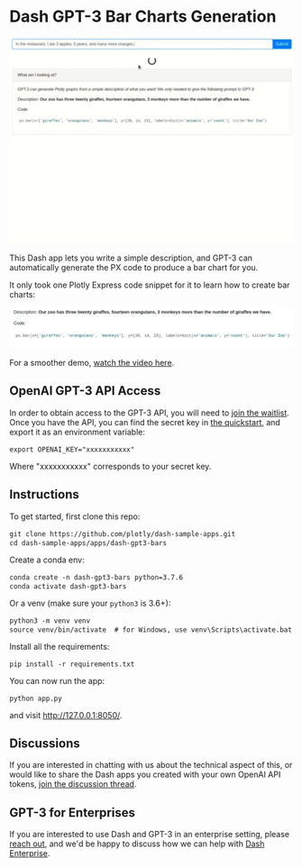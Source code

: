 # Dash GPT-3 Bar Charts Generation

![demo](images/demo.gif)

This Dash app lets you write a simple description, and GPT-3 can automatically generate the PX code to produce a bar chart for you.

It only took one Plotly Express code snippet for it to learn how to create bar charts:

![snippet](images/snippet.png)

For a smoother demo, [watch the video here](https://youtu.be/JeCvtiHdYWc).

## OpenAI GPT-3 API Access

In order to obtain access to the GPT-3 API, you will need to [join the waitlist](https://beta.openai.com/). Once you have the API,  you can find the secret key in [the quickstart](https://beta.openai.com/developer-quickstart), and export it as an environment variable:
```
export OPENAI_KEY="xxxxxxxxxxx"
```
Where "xxxxxxxxxxx" corresponds to your secret key.

## Instructions

To get started, first clone this repo:
```
git clone https://github.com/plotly/dash-sample-apps.git
cd dash-sample-apps/apps/dash-gpt3-bars
```

Create a conda env:
```
conda create -n dash-gpt3-bars python=3.7.6
conda activate dash-gpt3-bars
```

Or a venv (make sure your `python3` is 3.6+):
```
python3 -m venv venv
source venv/bin/activate  # for Windows, use venv\Scripts\activate.bat
```

Install all the requirements:

```
pip install -r requirements.txt
```

You can now run the app:
```
python app.py
```

and visit http://127.0.0.1:8050/.


## Discussions

If you are interested in chatting with us about the technical aspect of this, or would like to share the Dash apps you created with your own OpenAI API tokens, [join the discussion thread](https://community.plotly.com/t/automatically-generate-plotly-charts-using-gpt-3/42826).



## GPT-3 for Enterprises

If you are interested to use Dash and GPT-3 in an enterprise setting, please [reach out](https://plotly.com/contact-us/), and we'd be happy to discuss how we can help with [Dash Enterprise](https://plotly.com/dash/).